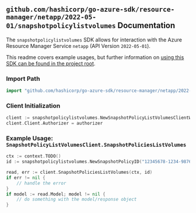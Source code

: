 
## `github.com/hashicorp/go-azure-sdk/resource-manager/netapp/2022-05-01/snapshotpolicylistvolumes` Documentation

The `snapshotpolicylistvolumes` SDK allows for interaction with the Azure Resource Manager Service `netapp` (API Version `2022-05-01`).

This readme covers example usages, but further information on [using this SDK can be found in the project root](https://github.com/hashicorp/go-azure-sdk/tree/main/docs).

### Import Path

```go
import "github.com/hashicorp/go-azure-sdk/resource-manager/netapp/2022-05-01/snapshotpolicylistvolumes"
```


### Client Initialization

```go
client := snapshotpolicylistvolumes.NewSnapshotPolicyListVolumesClientWithBaseURI("https://management.azure.com")
client.Client.Authorizer = authorizer
```


### Example Usage: `SnapshotPolicyListVolumesClient.SnapshotPoliciesListVolumes`

```go
ctx := context.TODO()
id := snapshotpolicylistvolumes.NewSnapshotPolicyID("12345678-1234-9876-4563-123456789012", "example-resource-group", "accountValue", "snapshotPolicyValue")

read, err := client.SnapshotPoliciesListVolumes(ctx, id)
if err != nil {
	// handle the error
}
if model := read.Model; model != nil {
	// do something with the model/response object
}
```
